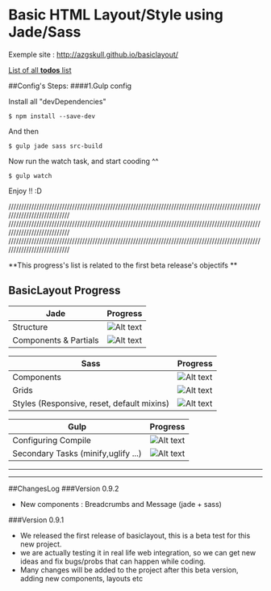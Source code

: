 # Basic HTML Layout/Style using Jade/Sass

Exemple site :
http://azgskull.github.io/basiclayout/

[List of all **todos** list](notes/todo.md)

##Config's Steps:
####1.Gulp config

Install all "devDependencies"
```
$ npm install --save-dev
```

And then
```
$ gulp jade sass src-build
```

Now run the watch task, and start cooding ^^
```
$ gulp watch
```
Enjoy !! :D


///////////////////////////////////////////////////////////////////////////////////////////////////////////////////////////
///////////////////////////////////////////////////////////////////////////////////////////////////////////////////////////
///////////////////////////////////////////////////////////////////////////////////////////////////////////////////////////

**This progress's list is related to the first beta release's objectifs **

## BasicLayout Progress
|   Jade                          |   Progress                                            |
| --------------------------------|:-----------------------------------------------------:|
| Structure                       |   ![Alt text](http://progressed.io/bar/100?title=done) |
| Components  & Partials          |   ![Alt text](http://progressed.io/bar/100?title=done) |

|  Sass                                           |  Progress                                             |
| ------------------------------------------------|:-----------------------------------------------------:|
| Components                                      |   ![Alt text](http://progressed.io/bar/100?title=done) |
| Grids                                           |   ![Alt text](http://progressed.io/bar/100?title=done)|
| Styles (Responsive, reset, default mixins)      |   ![Alt text](http://progressed.io/bar/52?title=done) |

|  Gulp                                           |  Progress                                             |
| ------------------------------------------------|:-----------------------------------------------------:|
| Configuring Compile                             |   ![Alt text](http://progressed.io/bar/100?title=done) |
| Secondary Tasks (minify,uglify ...)             |   ![Alt text](http://progressed.io/bar/66?title=done)|




_____________
_____________
##ChangesLog
###Version 0.9.2
* New components : Breadcrumbs and Message (jade + sass)

###Version 0.9.1
* We released the first release of basiclayout, this is a beta test for this new project.
* we are actually testing it in real life web integration, so we can get new ideas and fix bugs/probs that can happen while coding.
* Many changes will be added to the project after this beta version, adding new components, layouts etc


